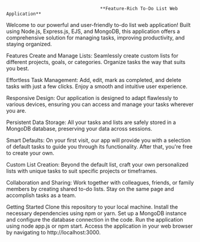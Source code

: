                                        **Feature-Rich To-Do List Web Application**
Welcome to our powerful and user-friendly to-do list web application! Built using Node.js, Express.js, EJS, and MongoDB, this application offers a comprehensive solution for managing tasks, improving productivity, and staying organized.

Features
Create and Manage Lists: Seamlessly create custom lists for different projects, goals, or categories. Organize tasks the way that suits you best.

Effortless Task Management: Add, edit, mark as completed, and delete tasks with just a few clicks. Enjoy a smooth and intuitive user experience.

Responsive Design: Our application is designed to adapt flawlessly to various devices, ensuring you can access and manage your tasks wherever you are.

Persistent Data Storage: All your tasks and lists are safely stored in a MongoDB database, preserving your data across sessions.

Smart Defaults: On your first visit, our app will provide you with a selection of default tasks to guide you through its functionality. After that, you're free to create your own.

Custom List Creation: Beyond the default list, craft your own personalized lists with unique tasks to suit specific projects or timeframes.

Collaboration and Sharing: Work together with colleagues, friends, or family members by creating shared to-do lists. Stay on the same page and accomplish tasks as a team.

Getting Started
Clone this repository to your local machine.
Install the necessary dependencies using npm or yarn.
Set up a MongoDB instance and configure the database connection in the code.
Run the application using node app.js or npm start.
Access the application in your web browser by navigating to http://localhost:3000.

